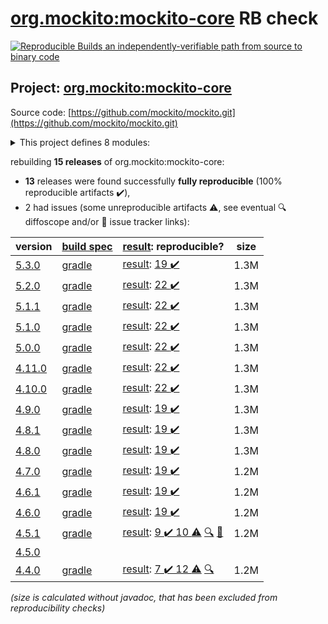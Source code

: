 [org.mockito:mockito-core](https://central.sonatype.com/artifact/org.mockito/mockito-core/5.3.0/versions) RB check
=======

[![Reproducible Builds](https://reproducible-builds.org/images/logos/rb.svg) an independently-verifiable path from source to binary code](https://reproducible-builds.org/)

## Project: [org.mockito:mockito-core](https://central.sonatype.com/artifact/org.mockito/mockito-core/5.3.0/versions)

Source code: [https://github.com/mockito/mockito.git](https://github.com/mockito/mockito.git)

<details><summary>This project defines 8 modules:</summary>

* [org.mockito:mockito-android](https://central.sonatype.com/artifact/org.mockito/mockito-android/5.3.0)
* [org.mockito:mockito-bom](https://central.sonatype.com/artifact/org.mockito/mockito-bom/5.3.0)
* [org.mockito:mockito-core](https://central.sonatype.com/artifact/org.mockito/mockito-core/5.3.0)
* [org.mockito:mockito-errorprone](https://central.sonatype.com/artifact/org.mockito/mockito-errorprone/5.3.0)
* [org.mockito:mockito-inline](https://central.sonatype.com/artifact/org.mockito/mockito-inline/5.3.0)
* [org.mockito:mockito-junit-jupiter](https://central.sonatype.com/artifact/org.mockito/mockito-junit-jupiter/5.3.0)
* [org.mockito:mockito-proxy](https://central.sonatype.com/artifact/org.mockito/mockito-proxy/5.3.0)
* [org.mockito:mockito-subclass](https://central.sonatype.com/artifact/org.mockito/mockito-subclass/5.3.0)
</details>

rebuilding **15 releases** of org.mockito:mockito-core:
- **13** releases were found successfully **fully reproducible** (100% reproducible artifacts :heavy_check_mark:),
- 2 had issues (some unreproducible artifacts :warning:, see eventual :mag: diffoscope and/or :memo: issue tracker links):

| version | [build spec](/BUILDSPEC.md) | [result](https://reproducible-builds.org/docs/jvm/): reproducible? | size |
| -- | --------- | ------ | -- |
| [5.3.0](https://central.sonatype.com/artifact/org.mockito/mockito-core/5.3.0/pom) | [gradle](mockito-5.3.0.buildspec) | [result](mockito-core-5.3.0.buildinfo): [19 :heavy_check_mark: ](mockito-core-5.3.0.buildcompare) | 1.3M |
| [5.2.0](https://central.sonatype.com/artifact/org.mockito/mockito-core/5.2.0/pom) | [gradle](mockito-5.2.0.buildspec) | [result](mockito-core-5.2.0.buildinfo): [22 :heavy_check_mark: ](mockito-core-5.2.0.buildcompare) | 1.3M |
| [5.1.1](https://central.sonatype.com/artifact/org.mockito/mockito-core/5.1.1/pom) | [gradle](mockito-5.1.1.buildspec) | [result](mockito-core-5.1.1.buildinfo): [22 :heavy_check_mark: ](mockito-core-5.1.1.buildcompare) | 1.3M |
| [5.1.0](https://central.sonatype.com/artifact/org.mockito/mockito-core/5.1.0/pom) | [gradle](mockito-5.1.0.buildspec) | [result](mockito-core-5.1.0.buildinfo): [22 :heavy_check_mark: ](mockito-core-5.1.0.buildcompare) | 1.3M |
| [5.0.0](https://central.sonatype.com/artifact/org.mockito/mockito-core/5.0.0/pom) | [gradle](mockito-5.0.0.buildspec) | [result](mockito-core-5.0.0.buildinfo): [22 :heavy_check_mark: ](mockito-core-5.0.0.buildcompare) | 1.3M |
| [4.11.0](https://central.sonatype.com/artifact/org.mockito/mockito-core/4.11.0/pom) | [gradle](mockito-4.11.0.buildspec) | [result](mockito-core-4.11.0.buildinfo): [22 :heavy_check_mark: ](mockito-core-4.11.0.buildcompare) | 1.3M |
| [4.10.0](https://central.sonatype.com/artifact/org.mockito/mockito-core/4.10.0/pom) | [gradle](mockito-4.10.0.buildspec) | [result](mockito-core-4.10.0.buildinfo): [22 :heavy_check_mark: ](mockito-core-4.10.0.buildcompare) | 1.3M |
| [4.9.0](https://central.sonatype.com/artifact/org.mockito/mockito-core/4.9.0/pom) | [gradle](mockito-4.9.0.buildspec) | [result](mockito-core-4.9.0.buildinfo): [19 :heavy_check_mark: ](mockito-core-4.9.0.buildcompare) | 1.3M |
| [4.8.1](https://central.sonatype.com/artifact/org.mockito/mockito-core/4.8.1/pom) | [gradle](mockito-4.8.1.buildspec) | [result](mockito-core-4.8.1.buildinfo): [19 :heavy_check_mark: ](mockito-core-4.8.1.buildcompare) | 1.3M |
| [4.8.0](https://central.sonatype.com/artifact/org.mockito/mockito-core/4.8.0/pom) | [gradle](mockito-4.8.0.buildspec) | [result](mockito-core-4.8.0.buildinfo): [19 :heavy_check_mark: ](mockito-core-4.8.0.buildcompare) | 1.3M |
| [4.7.0](https://central.sonatype.com/artifact/org.mockito/mockito-core/4.7.0/pom) | [gradle](mockito-4.7.0.buildspec) | [result](mockito-core-4.7.0.buildinfo): [19 :heavy_check_mark: ](mockito-core-4.7.0.buildcompare) | 1.2M |
| [4.6.1](https://central.sonatype.com/artifact/org.mockito/mockito-core/4.6.1/pom) | [gradle](mockito-4.6.1.buildspec) | [result](mockito-core-4.6.1.buildinfo): [19 :heavy_check_mark: ](mockito-core-4.6.1.buildcompare) | 1.2M |
| [4.6.0](https://central.sonatype.com/artifact/org.mockito/mockito-core/4.6.0/pom) | [gradle](mockito-4.6.0.buildspec) | [result](mockito-core-4.6.0.buildinfo): [19 :heavy_check_mark: ](mockito-core-4.6.0.buildcompare) | 1.2M |
| [4.5.1](https://central.sonatype.com/artifact/org.mockito/mockito-core/4.5.1/pom) | [gradle](mockito-4.5.1.buildspec) | [result](mockito-core-4.5.1.buildinfo): [9 :heavy_check_mark:  10 :warning:](mockito-core-4.5.1.buildcompare) [:mag:](mockito-core-4.5.1.diffoscope) [:memo:](https://github.com/mockito/mockito/pull/2642) | 1.2M |
| [4.5.0](https://central.sonatype.com/artifact/org.mockito/mockito-core/4.5.0/pom) | | | |
| [4.4.0](https://central.sonatype.com/artifact/org.mockito/mockito-core/4.4.0/pom) | [gradle](mockito-4.4.0.buildspec) | [result](mockito-core-4.4.0.buildinfo): [7 :heavy_check_mark:  12 :warning:](mockito-core-4.4.0.buildcompare) [:mag:](mockito-core-4.4.0.diffoscope) | 1.2M |

<i>(size is calculated without javadoc, that has been excluded from reproducibility checks)</i>
